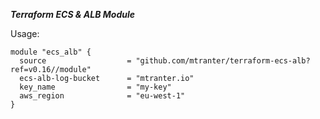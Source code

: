 ***Terraform ECS & ALB Module***

Usage:
```
module "ecs_alb" {
  source                  = "github.com/mtranter/terraform-ecs-alb?ref=v0.16//module"
  ecs-alb-log-bucket      = "mtranter.io"
  key_name                = "my-key"
  aws_region              = "eu-west-1"
}
```
